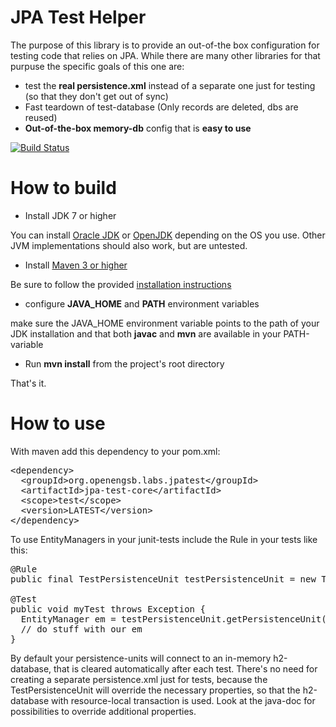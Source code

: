 JPA Test Helper
=====================

The purpose of this library is to provide an out-of-the box configuration for testing code that relies on JPA.
While there are many other libraries for that purpuse the specific goals of this one are:
* test the **real persistence.xml** instead of a separate one just for testing (so that they don't get out of sync)
* Fast teardown of test-database (Only records are deleted, dbs are reused)
* **Out-of-the-box memory-db** config that is **easy to use**

[![Build Status](https://travis-ci.org/schmutterer/labs-jpatest.png?branch=master)](https://travis-ci.org/schmutterer/labs-jpatest)

How to build
====================
* Install JDK 7 or higher

You can install [Oracle JDK](http://www.oracle.com/technetwork/java/javase/downloads/index.html) or
[OpenJDK](http://openjdk.java.net/install/index.html) depending on the OS you use.
Other JVM implementations should also work, but are untested.

* Install [Maven 3 or higher](http://maven.apache.org/download.html)

Be sure to follow the provided [installation instructions](http://maven.apache.org/download.html#Installation)

* configure **JAVA_HOME** and **PATH** environment variables

make sure the JAVA_HOME environment variable points to the path of your JDK installation and that both **javac** and
**mvn** are available in your PATH-variable

* Run **mvn install** from the project's root directory

That's it.

How to use
====================
With maven add this dependency to your pom.xml:
<pre>
&lt;dependency&gt;
  &lt;groupId&gt;org.openengsb.labs.jpatest&lt;/groupId&gt;
  &lt;artifactId&gt;jpa-test-core&lt;/artifactId&gt;
  &lt;scope&gt;test&lt;/scope&gt;
  &lt;version&gt;LATEST&lt;/version&gt;
&lt;/dependency&gt;
</pre>

To use EntityManagers in your junit-tests include the Rule in your tests like this:

<pre>
@Rule
public final TestPersistenceUnit testPersistenceUnit = new TestPersistenceUnit();

@Test
public void myTest throws Exception {
  EntityManager em = testPersistenceUnit.getPersistenceUnit("my-persistence-unit")
  // do stuff with our em
}
</pre>

By default your persistence-units will connect to an in-memory h2-database, that is cleared automatically after each test.
There's no need for creating a separate persistence.xml just for tests, because the TestPersistenceUnit will override the necessary properties, so that the h2-database with resource-local transaction is used.
Look at the java-doc for possibilities to override additional properties.
